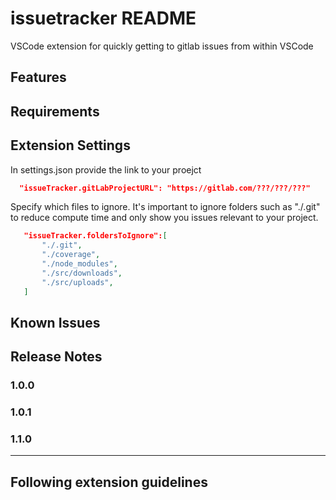 # issuetracker README

VSCode extension for quickly getting to gitlab issues from within VSCode

## Features



## Requirements



## Extension Settings
In settings.json provide the link to your proejct
```json
  "issueTracker.gitLabProjectURL": "https://gitlab.com/???/???/???"
```
Specify which files to ignore. It's important to ignore folders such as "./.git" to reduce compute time and only show you issues relevant to your project.
 ```json
    "issueTracker.foldersToIgnore":[
        "./.git",
        "./coverage",
        "./node_modules",
        "./src/downloads",
        "./src/uploads",
    ]
```
## Known Issues

## Release Notes



### 1.0.0

### 1.0.1


### 1.1.0



-----------------------------------------------------------------------------------------------------------
## Following extension guidelines



